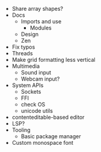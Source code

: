 - Share array shapes?
- Docs
  - Imports and use
    - Modules
  - Design
  - Zen
- Fix typos
- Threads
- Make grid formatting less vertical
- Multimedia
  - Sound input
  - Webcam input?
- System APIs
  - Sockets
  - FFI
  - check OS
  - unicode utils
- contenteditable-based editor
- LSP?
- Tooling
  - Basic package manager
- Custom monospace font
